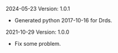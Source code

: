 2024-05-23 Version: 1.0.1
- Generated python 2017-10-16 for Drds.

2021-10-29 Version: 1.0.0
- Fix some problem.

